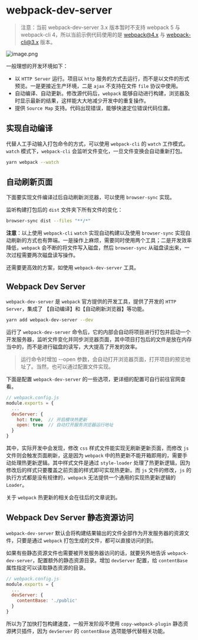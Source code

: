 # webpack-dev-server

> 注意：当前 webpack-dev-server 3.x 版本暂时不支持 webpack 5 与 webpack-cli 4，所以当前示例代码使用的是 webpack@4.x 与 webpack-cli@3.x 版本。

![image.png](https://i.loli.net/2020/11/24/Hq3u46h7sZkyxGi.png)

一般理想的开发环境如下：

- 以 `HTTP Server` 运行。项目以 `http` 服务的方式去运行，而不是以文件的形式预览。一是更接近生产环境，二是 `ajax` 不支持在文件 `file` 协议中使用。
- 自动编译、自动更新。修改源代码后，`webpack` 能够自动进行构建，浏览器及时显示最新的结果，这样能大大地减少开发中的重复操作。
- 提供 `Source Map` 支持。代码出现错误，能够快速定位错误代码位置。

## 实现自动编译

代替人工手动输入打包命令的方式，可以使用 `webpack-cli` 的 `watch` 工作模式。`watch` 模式下，`webpack-cli` 会监听文件变化，一旦文件变换会自动重新打包。

```bash
yarn webpack --watch
```

## 自动刷新页面

下面要实现文件编译过后自动刷新浏览器，可以使用 `browser-sync` 实现。

监听构建打包后的 `dist` 文件夹下所有文件的变化：

```bash
browser-sync dist --files "**/*"
```

**注意**：以上使用 `webpack-cli` `watch` 实现自动构建以及使用 `browser-sync` 实现自动刷新的方式也有弊端。一是操作上麻烦，需要同时使用两个工具；二是开发效率降低，`webpack` 会不断的将文件写入磁盘，然后 `browser-sync` 从磁盘读出来，一次过程需要两次磁盘读写操作。

还需要更高效的方案，如使用 `webpack-dev-server` 工具。

## Webpack Dev Server

`webpack-dev-server` 是 `webpack` 官方提供的开发工具，提供了开发的 `HTTP Server`，集成了 【自动编译】和【自动刷新浏览器】等功能。

```bash
yarn add webpack-dev-server --dev
```

运行了 `webpack-dev-server` 命令后，它的内部会自动将项目进行打包并启动一个开发服务器，监听文件变化并同步浏览器页面，其中项目打包后的文件是放在内存当中的，而不是进行磁盘的读写，大大提高了开发的效率。

> 运行命令时增加 --open 参数，会自动打开浏览器页面，打开项目的预览地址了。当然，也可以通过配置文件实现。

下面是配置 `webpack-dev-server` 的一些选项，更详细的配置可自行前往官网查看。

```javascript
// webpack.config.js
module.exports = {
  ...
  devServer: {
    hot: true,  // 开启模块热更新
    open: true  // 自动打开服务浏览器运行地址
  }
}
```

其中，实际开发中会发现，修改 `css` 样式文件能实现无刷新更新页面，而修改 `js` 文件则会触发页面刷新，这是因为 `webpack` 中的热更新不能开箱即用的，需要手动处理热更新逻辑。其中样式文件是通过 `style-loader` 处理了热更新逻辑，因为修改后的样式只要覆盖之前页面的样式即可实现热更新。而 `js` 文件的修改，`js` 的执行方式都是没有规律的，`webpack` 无法提供一个通用的实现热更新逻辑的 `Loader`。

关于 `webpack` 热更新的相关会在往后的文章说到。

## Webpack Dev Server 静态资源访问

`webpack-dev-server` 默认会将构建结果输出的文件全部作为开发服务器的资源文件，只要是通过 `webpack` 打包生成的文件，都可以直接访问的到。

如果有些静态资源文件也需要被开发服务器访问的话，就要另外地告诉 `webpack-dev-server`，配置额外的静态资源目录。增加 `devServer` 配置，给 `contentBase` 属性指定可以读取静态资源的目录。

```javascript
// webpack.config.js
module.exports = {
  ...
  devServer: {
    contentBase: './public'
  }
}
```

所以为了加快打包构建速度，一般开发阶段不使用 `copy-webpack-plugin` 静态资源拷贝插件，因为 `devServer` 的 `contentBase` 选项能够代替相关功能。